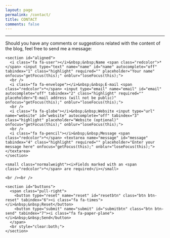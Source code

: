 ```yaml
---
layout: page
permalink: /contact/
title: CONTACT
comments: false
---
```


<hr />

Should you have any comments or suggestions related with the content of the blog, feel free to send me a message:

<form name="AgileDataScientist.com" id="contact-form" method="post" action="//formspree.io/javier.estraviz+agiledatascientist@gmail.com">
  
  <div id="wrapping" class="boldweight">

    <section id="aligned">
      <i class="fa fa-user"></i>&nbsp;&nbsp;Name <span class="redcolor">*</span> <input type="text" name="name" id="name" autocomplete="off" tabindex="1" class="highlight" required="" placeholder="Your name" onfocus="getFocus(this);" onblur="loseFocus(this);">
      <br />
      <i class="fa fa-envelope"></i>&nbsp;&nbsp;E-mail <span class="redcolor">*</span> <input type="email" name="email" id="email" autocomplete="off" tabindex="2" class="highlight" required="" placeholder="E-mail address (will not be public)" onfocus="getFocus(this);" onblur="loseFocus(this);">
      <br /> 
      <i class="fa fa-globe"></i>&nbsp;&nbsp;Website <input type="url" name="website" id="website" autocomplete="off" tabindex="3" class="highlight" placeholder="Website (optional)" onfocus="getFocus(this);" onblur="loseFocus(this);">
      <br />
      <i class="fa fa-pencil"></i>&nbsp;&nbsp;Message <span class="redcolor">*</span> <textarea name="message" id="message" tabindex="4" class="highlight" required="" placeholder="Enter your message here" onfocus="getFocus(this);" onblur="loseFocus(this);"></textarea>
    </section>

    <small class="normalweight"><i>Fields marked with an <span class="redcolor">*</span> are required</i></small>

    <br /><br />
    
    <section id="buttons">
      <span class="pull-right">
        <button type="reset" name="reset" id="resetbtn" class="btn btn-reset" tabindex="6"><i class="fa fa-times"></i>&nbsp;&nbsp;Reset</button>
        <button type="submit" name="submit" id="submitbtn" class="btn btn-send" tabindex="7"><i class="fa fa-paper-plane"></i>&nbsp;&nbsp;Send</button>
      </span>
      <br style="clear:both;">
    </section>

  </div>

  <input type="hidden" name="_next" value="//agiledatascientist.com/contact/thank-you.html" />

</form>
